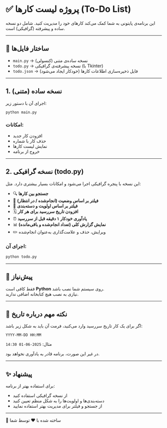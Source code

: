 # ✅ پروژه لیست کارها (To-Do List)

این برنامه‌ی پایتونی به شما کمک می‌کند کارهای خود را مدیریت کنید. شامل دو نسخه ساده و پیشرفته (گرافیکی) است.

---

## 📁 ساختار فایل‌ها

- `main.py` → نسخه ساده‌ی متنی (کنسولی)
- `todo.py` → نسخه پیشرفته‌ی گرافیکی (با Tkinter)
- `todo.json` → فایل ذخیره‌سازی اطلاعات کارها (خودکار ایجاد می‌شود)

---

## 1. نسخه ساده (متنی)

اجرای آن با دستور زیر:

```bash
python main.py
```

### امکانات:
- افزودن کار جدید
- حذف کار با شماره
- نمایش لیست کارها
- خروج از برنامه

---

## 2. نسخه گرافیکی (todo.py)

این نسخه با پنجره گرافیکی اجرا می‌شود و امکانات بسیار بیشتری دارد. مثل:

- 🔍 **جستجو بین کارها**
- 🎯 **فیلتر بر اساس وضعیت (انجام‌شده / در انتظار)**
- 📌 **فیلتر بر اساس اولویت و دسته‌بندی**
- 🗓️ **افزودن تاریخ سررسید برای هر کار**
- ⏰ **یادآوری خودکار ۱ دقیقه قبل از سررسید**
- 📊 **نمایش گزارش کلی (تعداد انجام‌شده و باقی‌مانده)**
- ✏️ ویرایش، حذف و علامت‌گذاری به‌عنوان انجام‌شده

### اجرای آن:

```bash
python todo.py
```

---

## 🔧 پیش‌نیاز

فقط کافی است **Python** روی سیستم شما نصب باشد.  
نیازی به نصب هیچ کتابخانه اضافی ندارید.

---

## 📝 نکته مهم درباره تاریخ

اگر برای یک کار تاریخ سررسید وارد می‌کنید، فرمت آن باید به شکل زیر باشد:

```
YYYY-MM-DD HH:MM
```

مثال: `2025-06-01 14:30`

در غیر این‌ صورت، برنامه قادر به یادآوری نخواهد بود.

---

## ✨ پیشنهاد

برای استفاده بهتر از برنامه:
- از نسخه گرافیکی استفاده کنید
- دسته‌بندی‌ها و اولویت‌ها را به شکل منظم تعیین کنید
- از جستجو و فیلتر برای مدیریت بهتر استفاده نمایید

---

📌 ساخته شده با ❤️ توسط شما